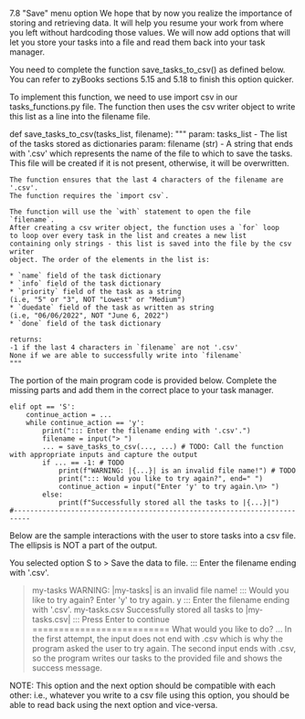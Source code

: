 7.8 "Save" menu option
We hope that by now you realize the importance of storing and retrieving data. It will help you resume your work from where you left without hardcoding those values. We will now add options that will let you store your tasks into a file and read them back into your task manager.

You need to complete the function save_tasks_to_csv() as defined below. You can refer to zyBooks sections 5.15 and 5.18 to finish this option quicker.

To implement this function, we need to use import csv in our tasks_functions.py file. The function then uses the csv writer object to write this list as a line into the filename file.

def save_tasks_to_csv(tasks_list, filename):
    """
    param: tasks_list - The list of the tasks stored as dictionaries
    param: filename (str) - A string that ends with '.csv' which represents
               the name of the file to which to save the tasks. This file will
               be created if it is not present, otherwise, it will be overwritten.

    The function ensures that the last 4 characters of the filename are '.csv'.
    The function requires the `import csv`.

    The function will use the `with` statement to open the file `filename`.
    After creating a csv writer object, the function uses a `for` loop
    to loop over every task in the list and creates a new list
    containing only strings - this list is saved into the file by the csv writer
    object. The order of the elements in the list is:

    * `name` field of the task dictionary
    * `info` field of the task dictionary
    * `priority` field of the task as a string
    (i.e, "5" or "3", NOT "Lowest" or "Medium")
    * `duedate` field of the task as written as string
    (i.e, "06/06/2022", NOT "June 6, 2022")
    * `done` field of the task dictionary

    returns:
    -1 if the last 4 characters in `filename` are not '.csv'
    None if we are able to successfully write into `filename`
    """
The portion of the main program code is provided below. Complete the missing parts and add them in the correct place to your task manager.

    elif opt == 'S':
        continue_action = ...
        while continue_action == 'y':
            print("::: Enter the filename ending with '.csv'.")
            filename = input("> ")
            ... = save_tasks_to_csv(..., ...) # TODO: Call the function with appropriate inputs and capture the output
            if ... == -1: # TODO
                print(f"WARNING: |{...}| is an invalid file name!") # TODO
                print("::: Would you like to try again?", end=" ")
                continue_action = input("Enter 'y' to try again.\n> ")
            else:
                print(f"Successfully stored all the tasks to |{...}|")
    #--------------------------------------------------------------------------
Below are the sample interactions with the user to store tasks into a csv file. The ellipsis is NOT a part of the output.

You selected option S to > Save the data to file.
::: Enter the filename ending with '.csv'.
> my-tasks
WARNING: |my-tasks| is an invalid file name!
::: Would you like to try again? Enter 'y' to try again.
> y
::: Enter the filename ending with '.csv'.
> my-tasks.csv
Successfully stored all tasks to |my-tasks.csv|
::: Press Enter to continue
==========================
What would you like to do?
...
In the first attempt, the input does not end with .csv which is why the program asked the user to try again. The second input ends with .csv, so the program writes our tasks to the provided file and shows the success message.

NOTE: This option and the next option should be compatible with each other: i.e., whatever you write to a csv file using this option, you should be able to read back using the next option and vice-versa.